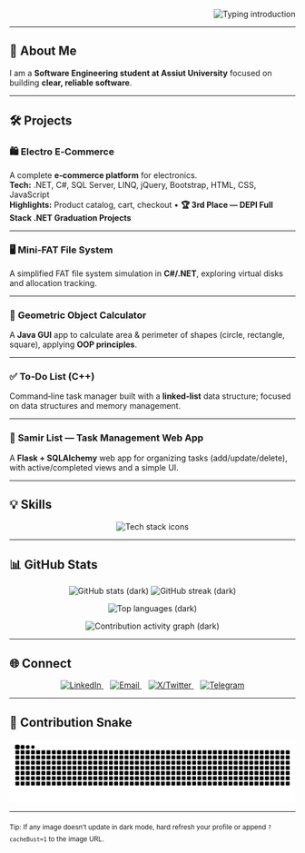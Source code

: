 <!-- Header: Typing SVG (Dark, loops) -->
<p align="right">
  <img 
    src="https://readme-typing-svg.demolab.com?font=Fira%20Code&size=28&duration=2200&pause=1100&color=00C6FF&width=780&center=false&vCenter=true&repeat=true&lines=%F0%9F%91%8B%20Hi%2C%20I%27m%20Abdalla%20Samir;%F0%9F%9A%80%20Software%20Engineering%20Student;%F0%9F%92%BB%20Software%20Developer;%F0%9F%8C%8D%20Tech%20Enthusiast" 
    alt="Typing introduction" />
</p>

---
## 🌟 About Me
I am a **Software Engineering student at Assiut University** focused on building **clear, reliable software**.

---

## 🛠 Projects

### 🛍 **Electro E‑Commerce**
A complete **e‑commerce platform** for electronics.  
**Tech:** .NET, C#, SQL Server, LINQ, jQuery, Bootstrap, HTML, CSS, JavaScript  
**Highlights:** Product catalog, cart, checkout • 
**🏆 3rd Place — DEPI Full Stack .NET Graduation Projects**

---

### 🖥 **Mini‑FAT File System**
A simplified FAT file system simulation in **C#/.NET**, exploring virtual disks and allocation tracking.

---

### 📐 **Geometric Object Calculator**
A **Java GUI** app to calculate area & perimeter of shapes (circle, rectangle, square), applying **OOP principles**.

---

### ✅ **To‑Do List (C++)**
Command‑line task manager built with a **linked‑list** data structure; focused on data structures and memory management.

---

### 📝 **Samir List — Task Management Web App**
A **Flask + SQLAlchemy** web app for organizing tasks (add/update/delete), with active/completed views and a simple UI.

---

## 💡 Skills
<p align="center">
  <img src="https://skillicons.dev/icons?i=c,cpp,cs,java,python,dotnet,flask,html,css,js,bootstrap,mysql,git,github,vscode,figma&perline=8" alt="Tech stack icons" />
</p>

---

## 📊 GitHub Stats
<p align="center">
  <img src="https://github-readme-stats.vercel.app/api?username=abdallasamir04&show_icons=true&theme=github_dark" height="160" alt="GitHub stats (dark)" />
  <img src="https://github-readme-streak-stats.herokuapp.com?user=abdallasamir04&theme=github-dark" height="160" alt="GitHub streak (dark)" />
</p>
<p align="center">
  <img src="https://github-readme-stats.vercel.app/api/top-langs/?username=abdallasamir04&layout=compact&theme=github_dark&size_weight=0.5&count_weight=0.5" height="160" alt="Top languages (dark)" />
</p>
<p align="center">
  <img src="https://github-readme-activity-graph.vercel.app/graph?username=abdallasamir04&theme=react-dark&area=true&hide_border=true" alt="Contribution activity graph (dark)" />
</p>

---

## 🌐 Connect
<p align="center">
  <a href="https://www.linkedin.com/in/abdalla-samir-9264242b6" title="LinkedIn">
    <img src="https://skillicons.dev/icons?i=linkedin" height="32" alt="LinkedIn" />
  </a>&nbsp;&nbsp;
  <a href="mailto:samirovic707@gmail.com" title="Email">
    <img src="https://skillicons.dev/icons?i=gmail" height="32" alt="Email" />
  </a>&nbsp;&nbsp;
  <a href="https://x.com/abdallasamir04" title="X (Twitter)">
    <img src="https://skillicons.dev/icons?i=twitter" height="32" alt="X/Twitter" />
  </a>&nbsp;&nbsp;
  <a href="https://t.me/abdallasamir04" title="Telegram">
    <img src="https://skillicons.dev/icons?i=telegram" height="32" alt="Telegram" />
  </a>
</p>

---

## 🐍 Contribution Snake

<picture>
  <source media="(prefers-color-scheme: dark)" srcset="https://raw.githubusercontent.com/abdallasamir04/abdallasamir04/output/snake-dark.svg">
  <img alt="github contribution snake" src="https://raw.githubusercontent.com/abdallasamir04/abdallasamir04/output/snake.svg">
</picture>

---

<sub>Tip: If any image doesn’t update in dark mode, hard refresh your profile or append <code>?cacheBust=1</code> to the image URL.</sub>
